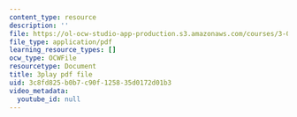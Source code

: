 ```yaml
---
content_type: resource
description: ''
file: https://ol-ocw-studio-app-production.s3.amazonaws.com/courses/3-091-introduction-to-solid-state-chemistry-fall-2018/3c8fd825b0b7c90f125835d0172d01b3_g4lxRZ7T5_o.pdf
file_type: application/pdf
learning_resource_types: []
ocw_type: OCWFile
resourcetype: Document
title: 3play pdf file
uid: 3c8fd825-b0b7-c90f-1258-35d0172d01b3
video_metadata:
  youtube_id: null
---
```

